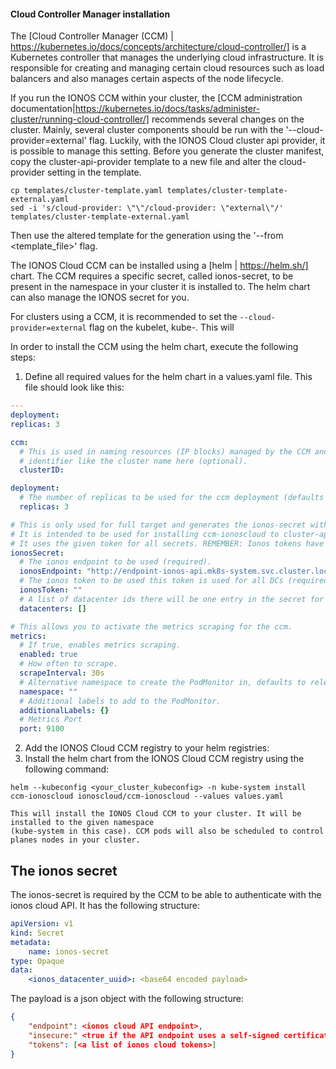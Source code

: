 #### Cloud Controller Manager installation

The [Cloud Controller Manager (CCM) | https://kubernetes.io/docs/concepts/architecture/cloud-controller/]  is a
Kubernetes controller that manages the underlying cloud infrastructure. It is responsible for creating and managing
certain cloud resources such as load balancers and also manages certain aspects of the node lifecycle.

If you run the IONOS CCM within your cluster, the
[CCM administration documentation|https://kubernetes.io/docs/tasks/administer-cluster/running-cloud-controller/]
recommends several changes on the cluster. Mainly, several cluster components should be run with the
'--cloud-provider=external' flag. Luckily, with the IONOS Cloud cluster api provider, it is possible to manage this
setting.
Before you generate the cluster manifest, copy the cluster-api-provider template to a new file and alter the
cloud-provider setting in the template.
```shell
cp templates/cluster-template.yaml templates/cluster-template-external.yaml
sed -i 's/cloud-provider: \"\"/cloud-provider: \"external\"/' templates/cluster-template-external.yaml
```

Then use the altered template for the generation using the '--from <template_file>' flag.

The IONOS Cloud CCM can be installed using a [helm | https://helm.sh/] chart. The CCM requires a specific secret,
called ionos-secret, to be present in the namespace in your cluster it is installed to. The helm chart can also manage
the IONOS secret for you.

For clusters using a CCM, it is recommended to set the `--cloud-provider=external` flag on the kubelet, kube-. This will

In order to install the CCM using the helm chart, execute the following steps:
1. Define all required values for the helm chart in a values.yaml file. This file should look like this:
```yaml
---
deployment:
replicas: 3

ccm:
  # This is used in naming resources (IP blocks) managed by the CCM and naming the metrics. We recommend to use a unique
  # identifier like the cluster name here (optional).
  clusterID:

deployment:
  # The number of replicas to be used for the ccm deployment (defaults to three, #control-plane nodes should be sufficient).
  replicas: 3

# This is only used for full target and generates the ionos-secret with the given values.
# It is intended to be used for installing ccm-ionoscloud to cluster-api based clusters.
# It uses the given token for all secrets. REMEMBER: Ionos tokens have a TTL and must be refreshed.
ionosSecret:
  # The ionos endpoint to be used (required).
  ionosEndpoint: "http://endpoint-ionos-api.mk8s-system.svc.cluster.local/cloudapi/v6"
  # The ionos token to be used this token is used for all DCs (required).
  ionosToken: ""
  # A list of datacenter ids there will be one entry in the secret for each datacenter (required).
  datacenters: []

# This allows you to activate the metrics scraping for the ccm.
metrics:
  # If true, enables metrics scraping.
  enabled: true
  # How often to scrape.
  scrapeInterval: 30s
  # Alternative namespace to create the PodMonitor in, defaults to release namespace.
  namespace: ""
  # Additional labels to add to the PodMonitor.
  additionalLabels: {}
  # Metrics Port
  port: 9100
```
2. Add the IONOS Cloud CCM registry to your helm registries:
3. Install the helm chart from the IONOS Cloud CCM registry using the following command:
```shell
helm --kubeconfig <your_cluster_kubeconfig> -n kube-system install ccm-ionoscloud ionoscloud/ccm-ionoscloud --values values.yaml
```
    This will install the IONOS Cloud CCM to your cluster. It will be installed to the given namespace
    (kube-system in this case). CCM pods will also be scheduled to control planes nodes in your cluster.

## The ionos secret

The ionos-secret is required by the CCM to be able to authenticate with the ionos cloud API.
It has the following structure:
```yaml
apiVersion: v1
kind: Secret
metadata:
    name: ionos-secret
type: Opaque
data:
    <ionos_datacenter_uuid>: <base64 encoded payload>
```

The payload is a json object with the following structure:
```json
{
    "endpoint": <ionos cloud API endpoint>,
    "insecure:" <true if the API endpoint uses a self-signed certificate>,
    "tokens": [<a list of ionos cloud tokens>]
}
```
